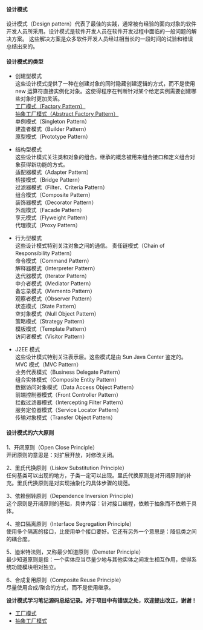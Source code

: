 #### 设计模式
 
设计模式（Design pattern）代表了最佳的实践，通常被有经验的面向对象的软件开发人员所采用。设计模式是软件开发人员在软件开发过程中面临的一般问题的解决方案。
这些解决方案是众多软件开发人员经过相当长的一段时间的试验和错误总结出来的。

#### 设计模式的类型
* 创建型模式<br/>
  这些设计模式提供了一种在创建对象的同时隐藏创建逻辑的方式，而不是使用 new 运算符直接实例化对象。这使得程序在判断针对某个给定实例需要创建哪些对象时更加灵活。<br/>
      [工厂模式（Factory Pattern）](note/pattern_01.md)     
      [抽象工厂模式（Abstract Factory Pattern）](note/pattern_02.md)   
      单例模式（Singleton Pattern）<br/> 
      建造者模式（Builder Pattern）<br/> 
      原型模式（Prototype Pattern）<br/>

* 结构型模式<br/>
  这些设计模式关注类和对象的组合。继承的概念被用来组合接口和定义组合对象获得新功能的方式。<br/>
      适配器模式（Adapter Pattern）<br/>
      桥接模式（Bridge Pattern）<br/>
      过滤器模式（Filter、Criteria Pattern）<br/>
      组合模式（Composite Pattern）<br/>
      装饰器模式（Decorator Pattern）<br/>
      外观模式（Facade Pattern）<br/>
      享元模式（Flyweight Pattern）<br/>
      代理模式（Proxy Pattern）<br/>

* 行为型模式<br/>
  这些设计模式特别关注对象之间的通信。
      责任链模式（Chain of Responsibility Pattern）<br/>
      命令模式（Command Pattern）<br/>
      解释器模式（Interpreter Pattern）<br/>
      迭代器模式（Iterator Pattern）<br/>
      中介者模式（Mediator Pattern）<br/>
      备忘录模式（Memento Pattern）<br/>
      观察者模式（Observer Pattern）<br/>
      状态模式（State Pattern）<br/>
      空对象模式（Null Object Pattern）<br/>
      策略模式（Strategy Pattern）<br/>
      模板模式（Template Pattern）<br/>
      访问者模式（Visitor Pattern）<br/>

* J2EE 模式<br/>
  这些设计模式特别关注表示层。这些模式是由 Sun Java Center 鉴定的。<br/>
      MVC 模式（MVC Pattern）<br/>
      业务代表模式（Business Delegate Pattern）<br/>
      组合实体模式（Composite Entity Pattern）<br/>
      数据访问对象模式（Data Access Object Pattern）<br/>
      前端控制器模式（Front Controller Pattern）<br/>
      拦截过滤器模式（Intercepting Filter Pattern）<br/>
      服务定位器模式（Service Locator Pattern）<br/>
      传输对象模式（Transfer Object Pattern）<br/>

#### 设计模式的六大原则
1、开闭原则（Open Close Principle）<br/>
   开闭原则的意思是：对扩展开放，对修改关闭。<br/>

2、里氏代换原则（Liskov Substitution Principle）<br/>
   任何基类可以出现的地方，子类一定可以出现。里氏代换原则是对开闭原则的补充。里氏代换原则是对实现抽象化的具体步骤的规范。<br/>

3、依赖倒转原则（Dependence Inversion Principle）<br/>
   这个原则是开闭原则的基础，具体内容：针对接口编程，依赖于抽象而不依赖于具体。<br/>

4、接口隔离原则（Interface Segregation Principle）<br/>
   使用多个隔离的接口，比使用单个接口要好。它还有另外一个意思是：降低类之间的耦合度。<br/>

5、迪米特法则，又称最少知道原则（Demeter Principle）<br/>
   最少知道原则是指：一个实体应当尽量少地与其他实体之间发生相互作用，使得系统功能模块相对独立。<br/>

6、合成复用原则（Composite Reuse Principle）<br/>
   尽量使用合成/聚合的方式，而不是使用继承。<br/>
   
<b>设计模式学习笔记源码总结记录。对于项目中有错误之处，欢迎提出改正，谢谢！</b><br/>
     
* [工厂模式](note/pattern_01.md)  
* [抽象工厂模式](note/pattern_02.md)
    